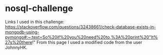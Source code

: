# nosql-challenge

Links I used in this challenge:
https://stackoverflow.com/questions/32438661/check-database-exists-in-mongodb-using-pymongo#:~:text=So%20if%20you%20need%20to,%3A%20print%20"It%27s%20there!"
    From this page I used a modified code from the user JohnnyHK.

